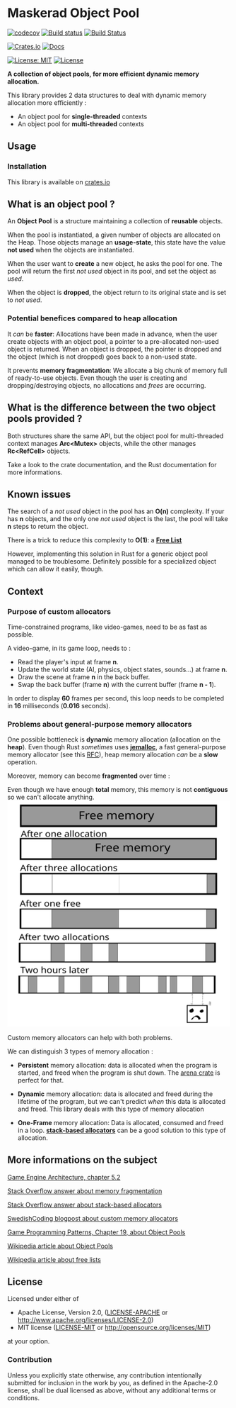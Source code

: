 # Maskerad Object Pool

[![codecov](https://codecov.io/gh/Maskerad-rs/Maskerad_object_pool/branch/master/graph/badge.svg)](https://codecov.io/gh/Maskerad-rs/Maskerad_object_pool)
[![Build status](https://ci.appveyor.com/api/projects/status/cda7vb6lc6uqjn3t?svg=true)](https://ci.appveyor.com/project/Malkaviel/maskerad-memory-allocator)
[![Build Status](https://travis-ci.org/Maskerad-rs/Maskerad_object_pool.svg?branch=master)](https://travis-ci.org/Maskerad-rs/Maskerad_object_pool)

[![Crates.io](https://img.shields.io/crates/v/maskerad_object_pool.svg)](https://crates.io/crates/maskerad_object_pool) [![Docs](https://docs.rs/maskerad_object_pool/badge.svg)](https://docs.rs/maskerad_object_pool)

[![License: MIT](https://img.shields.io/badge/License-MIT-yellow.svg)](https://opensource.org/licenses/MIT) [![License](https://img.shields.io/badge/License-Apache%202.0-blue.svg)](https://opensource.org/licenses/Apache-2.0)

**A collection of object pools, for more efficient dynamic memory allocation.**

This library provides 2 data structures to deal with dynamic memory allocation more efficiently :
- An object pool for **single-threaded** contexts
- An object pool for **multi-threaded** contexts

Usage
-----
### Installation

This library is available on [crates.io](https://crates.io/crates/maskerad_object_pool)

## What is an object pool ?
An **Object Pool** is a structure maintaining a collection of **reusable** objects.

When the pool is instantiated, a given number of objects are allocated on the Heap. Those
objects manage an **usage-state**, this state have the value **not used** when the objects are
instantiated.

When the user want to **create** a new object, he asks the pool for one. The pool will return the
first *not used* object in its pool, and set the object as *used*.

When the object is **dropped**, the object return to its original state and is set to *not used*. 

### Potential benefices compared to heap allocation
It *can* be **faster**: Allocations have been made in advance, when the user create objects 
with an object pool, a pointer to a pre-allocated non-used object is returned. When an object
is dropped, the pointer is dropped and the object (which is not dropped) goes back to a non-used
state.

It prevents **memory fragmentation**: We allocate a big chunk of memory full of ready-to-use objects. Even though
the user is creating and dropping/destroying objects, no allocations and *frees* are occurring.

## What is the difference between the two object pools provided ?
Both structures share the same API, but the object pool for multi-threaded context manages
**Arc<Mutex<T>>** objects, while the other manages **Rc<RefCell<T>>** objects.

Take a look to the crate documentation, and the Rust documentation for more informations.

## Known issues
The search of a *not used* object in the pool has an **O(n)** complexity. If your has **n** objects,
and the only one *not used* object is the last, the pool will take **n** steps to return the
object.

There is a trick to reduce this complexity to **O(1)**: a **[Free List](http://gameprogrammingpatterns.com/object-pool.html#a-free-list)**

However, implementing this solution in Rust for a generic object pool managed to be troublesome.
Definitely possible for a specialized object which can allow it easily, though.



Context
---------------------------------------
### Purpose of custom allocators

Time-constrained programs, like video-games, need to be as fast as possible.

A video-game, in its game loop, needs to :
- Read the player's input at frame **n**.
- Update the world state (AI, physics, object states, sounds...) at frame **n**.
- Draw the scene at frame **n** in the back buffer.
- Swap the back buffer (frame **n**) with the current buffer (frame **n - 1**).

In order to display **60** frames per second, this loop needs to be completed in **16** milliseconds (**0.016** seconds).

### Problems about general-purpose memory allocators
One possible bottleneck is **dynamic** memory allocation (allocation on the **heap**). Even though Rust *sometimes* uses **[jemalloc](http://jemalloc.net/)**, a fast
general-purpose memory allocator (see this [RFC](https://github.com/rust-lang/rfcs/blob/master/text/1974-global-allocators.md)),
heap memory allocation *can* be a **slow** operation.

Moreover, memory can become **fragmented** over time :

Even though we have enough **total** memory, this memory is not **contiguous** so we can't
 allocate anything.
![memory fragmentation illustration](readme_ressources/memory_fragmentation.svg)


Custom memory allocators can help with both problems.

We can distinguish 3 types of memory allocation :
- **Persistent** memory allocation: data is allocated when the program is started, and freed when
the program is shut down. The [arena crate](https://doc.rust-lang.org/1.1.0/arena/) is perfect for that.

- **Dynamic** memory allocation: data is allocated and freed during the lifetime of the program, but
we can't predict *when* this data is allocated and freed. This library deals with this type of
memory allocation

- **One-Frame** memory allocation: Data is allocated, consumed and freed in a loop.
**[stack-based allocators](https://github.com/Maskerad-rs/maskerad_stack_allocator)** can be a good
solution to this type of allocation.


## More informations on the subject
[Game Engine Architecture, chapter 5.2](http://gameenginebook.com/toc.html)

[Stack Overflow answer about memory fragmentation](https://stackoverflow.com/questions/3770457/what-is-memory-fragmentation#3770593)

[Stack Overflow answer about stack-based allocators](https://stackoverflow.com/questions/8049657/stack-buffer-based-stl-allocator)

[SwedishCoding blogpost about custom memory allocators](http://www.swedishcoding.com/2008/08/31/are-we-out-of-memory/)

[Game Programming Patterns, Chapter 19, about Object Pools](http://gameprogrammingpatterns.com/object-pool.html)

[Wikipedia article about Object Pools](https://en.wikipedia.org/wiki/Memory_pool)

[Wikipedia article about free lists](https://en.wikipedia.org/wiki/Free_list)

## License

Licensed under either of

 * Apache License, Version 2.0, ([LICENSE-APACHE](LICENSE-APACHE) or http://www.apache.org/licenses/LICENSE-2.0)
 * MIT license ([LICENSE-MIT](LICENSE-MIT) or http://opensource.org/licenses/MIT)

at your option.

### Contribution

Unless you explicitly state otherwise, any contribution intentionally submitted
for inclusion in the work by you, as defined in the Apache-2.0 license, shall be dual licensed as above, without any
additional terms or conditions.